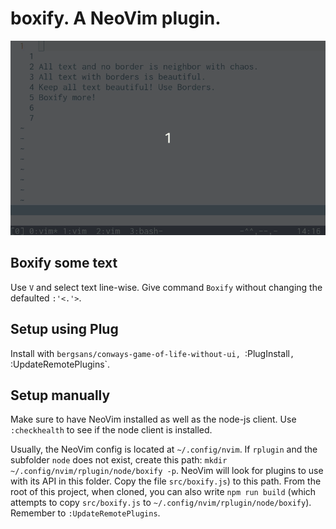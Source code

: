 # boxify. A NeoVim plugin.

![animated gif demo](boxify.gif)

## Boxify some text

Use `V` and select text line-wise. Give command `Boxify` without changing the defaulted `:'<.'>`.

## Setup using Plug

Install with `bergsans/conways-game-of-life-without-ui, `:PlugInstall`, `:UpdateRemotePlugins`.

## Setup manually
Make sure to have NeoVim installed as well as the node-js client. Use `:checkhealth` to see if the node client is installed.

Usually, the NeoVim config is located at `~/.config/nvim`. If `rplugin` and the subfolder 
`node` does not exist, create this path: `mkdir ~/.config/nvim/rplugin/node/boxify -p`. NeoVim will look for plugins to use with its API in this folder. Copy the file `src/boxify.js`) to this path. From the root of this project, when cloned, you can also write `npm run build` (which attempts to copy `src/boxify.js` to `~/.config/nvim/rplugin/node/boxify`). Remember to `:UpdateRemotePlugins`.


